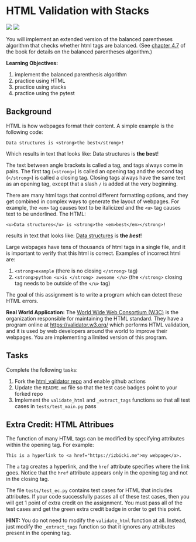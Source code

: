 # HTML Validation with Stacks
[![](https://github.com/mikeizbicki/html_validator/workflows/tests/badge.svg)](https://github.com/n8stringham/html_validator/actions?query=workflow%3Atests)
[![](https://github.com/mikeizbicki/html_validator/workflows/extra_credit/badge.svg)](https://github.com/n8stringham/html_validator/actions?query=workflow%3Atests)

You will implement an extended version of the balanced parentheses algorithm that checks whether html tags are balanced.
(See [chapter 4.7](https://runestone.academy/runestone/books/published/pythonds/BasicDS/BalancedSymbolsAGeneralCase.html) of the book for details on the balanced parentheses algorithm.)

**Learning Objectives:**

1. implement the balanced parenthesis algorithm
1. practice using HTML
1. practice using stacks
1. practice using the pytest

## Background

HTML is how webpages format their content.
A simple example is the following code:

```
Data structures is <strong>the best</strong>!
```

Which results in text that looks like: Data structures is <strong>the best</strong>!

The text between angle brackets is called a tag,
and tags always come in pairs.
The first tag (`<strong>`) is called an opening tag and the second tag (`</strong>`) is called a closing tag.
Closing tags always have the same text as an opening tag, except that a slash `/` is added at the very beginning.

There are many html tags that control different formatting options,
and they get combined in complex ways to generate the layout of webpages.
For example, the `<em>` tag causes text to be italicized and the `<u>` tag causes text to be underlined.
The HTML:

```
<u>Data structures</u> is <strong>the <em>best</em></strong>!
```

results in text that looks like: <u>Data structures</u> is <strong>the <em>best</em></strong>!

Large webpages have tens of thousands of html tags in a single file,
and it is important to verify that this html is correct.
Examples of incorrect html are:

1. `<strong>example` (there is no closing `</strong>` tag)
1. `<strong>python <u>is </strong> awesome </u>` (the `</strong>` closing tag needs to be outside of the `</u>` tag)

The goal of this assignment is to write a program which can detect these HTML errors.

**Real World Application:**
The [World Wide Web Consortium (W3C)](https://w3.org) is the organization responsible for maintaining the HTML standard.
They have a program online at https://validator.w3.org/ which performs HTML validation,
and it is used by web developers around the world to improve their webpages.
You are implementing a limited version of this program.

## Tasks

Complete the following tasks:

1. Fork the [html\_validator repo](https://github.com/mikeizbicki/html_validator) and enable github actions
1. Update the `README.md` file so that the test case badges point to your forked repo
1. Implement the `validate_html` and `_extract_tags` functions so that all test cases in `tests/test_main.py` pass

## Extra Credit: HTML Attribues

The function of many HTML tags can be modified by specifying attributes within the opening tag.
For example:
```
This is a hyperlink to <a href="https://izbicki.me">my webpage</a>.
```
The `a` tag creates a hyperlink, and the `href` attribute specifies where the link goes.
Notice that the `href` attribute appears only in the opening tag and not in the closing tag.

The file `tests/test_ec.py` contains test cases for HTML that includes attributes.
If your code successfully passes all of these test cases, then you will get 1 point of extra credit on the assignment. 
You must pass all of the test cases and get the green extra credit badge in order to get this point.

**HINT:**
You do not need to modify the `validate_html` function at all.
Instead, just modify the `_extract_tags` function so that it ignores any attributes present in the opening tag.
